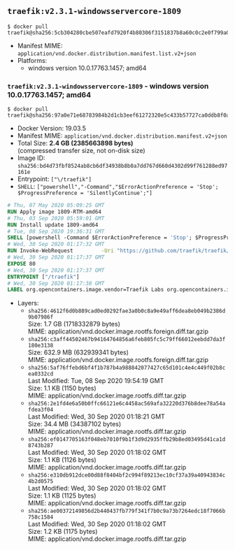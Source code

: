 ## `traefik:v2.3.1-windowsservercore-1809`

```console
$ docker pull traefik@sha256:5cb304280cbe507eafd7920f4b80306f3151837b8a60c0c2e0f799a0ba1239e5
```

-	Manifest MIME: `application/vnd.docker.distribution.manifest.list.v2+json`
-	Platforms:
	-	windows version 10.0.17763.1457; amd64

### `traefik:v2.3.1-windowsservercore-1809` - windows version 10.0.17763.1457; amd64

```console
$ docker pull traefik@sha256:97a0e71e68783984b2d1cb3eef61272320e5c433b57727ca0ddb8f0ae1cca2e7
```

-	Docker Version: 19.03.5
-	Manifest MIME: `application/vnd.docker.distribution.manifest.v2+json`
-	Total Size: **2.4 GB (2385663898 bytes)**  
	(compressed transfer size, not on-disk size)
-	Image ID: `sha256:bd4d73fbf8524ab8cb6df34938b8b0a7dd767d660d4302d99f761288ed97161e`
-	Entrypoint: `["\/traefik"]`
-	`SHELL`: `["powershell","-Command","$ErrorActionPreference = 'Stop'; $ProgressPreference = 'SilentlyContinue';"]`

```dockerfile
# Thu, 07 May 2020 05:09:25 GMT
RUN Apply image 1809-RTM-amd64
# Thu, 03 Sep 2020 05:59:01 GMT
RUN Install update 1809-amd64
# Tue, 08 Sep 2020 19:36:31 GMT
SHELL [powershell -Command $ErrorActionPreference = 'Stop'; $ProgressPreference = 'SilentlyContinue';]
# Wed, 30 Sep 2020 01:17:32 GMT
RUN Invoke-WebRequest         -Uri "https://github.com/traefik/traefik/releases/download/v2.3.1/traefik_v2.3.1_windows_amd64.zip"         -OutFile "/traefik.zip";     Expand-Archive -Path "/traefik.zip" -DestinationPath "/" -Force;     Remove-Item "/traefik.zip" -Force
# Wed, 30 Sep 2020 01:17:37 GMT
EXPOSE 80
# Wed, 30 Sep 2020 01:17:37 GMT
ENTRYPOINT ["/traefik"]
# Wed, 30 Sep 2020 01:17:38 GMT
LABEL org.opencontainers.image.vendor=Traefik Labs org.opencontainers.image.url=https://traefik.io org.opencontainers.image.title=Traefik org.opencontainers.image.description=A modern reverse-proxy org.opencontainers.image.version=v2.3.1 org.opencontainers.image.documentation=https://docs.traefik.io
```

-	Layers:
	-	`sha256:4612f6d0b889cad0ed0292fae3a0b0c8a9e49aff6dea8eb049b2386d9b07986f`  
		Size: 1.7 GB (1718332879 bytes)  
		MIME: application/vnd.docker.image.rootfs.foreign.diff.tar.gzip
	-	`sha256:c3aff44502467b94164764856a6feb805fc5c79ff66012eebdd7da3f180e3138`  
		Size: 632.9 MB (632939341 bytes)  
		MIME: application/vnd.docker.image.rootfs.foreign.diff.tar.gzip
	-	`sha256:5af76ffebd6bf4f1b787b4a988842077427c65d101c4e4c449f02b8cea0332cd`  
		Last Modified: Tue, 08 Sep 2020 19:54:19 GMT  
		Size: 1.1 KB (1150 bytes)  
		MIME: application/vnd.docker.image.rootfs.diff.tar.gzip
	-	`sha256:2e1fd4e6a50b0ffc66121e6c4458ac569afa32220d376b8dee78a54afdea3f04`  
		Last Modified: Wed, 30 Sep 2020 01:18:21 GMT  
		Size: 34.4 MB (34387102 bytes)  
		MIME: application/vnd.docker.image.rootfs.diff.tar.gzip
	-	`sha256:ef0147705163f048eb7010f9b1f3d9d2935ffb29b8ed03495d41ca1d8743b287`  
		Last Modified: Wed, 30 Sep 2020 01:18:02 GMT  
		Size: 1.1 KB (1126 bytes)  
		MIME: application/vnd.docker.image.rootfs.diff.tar.gzip
	-	`sha256:e310db912dce00d88f8404bf2c994f89213ec10cf37a39a40943834c4b2d0575`  
		Last Modified: Wed, 30 Sep 2020 01:18:02 GMT  
		Size: 1.1 KB (1125 bytes)  
		MIME: application/vnd.docker.image.rootfs.diff.tar.gzip
	-	`sha256:ae00372149856d2b440437fb779f341f7b0c9a73b7264edc18f7066b758c1584`  
		Last Modified: Wed, 30 Sep 2020 01:18:02 GMT  
		Size: 1.2 KB (1175 bytes)  
		MIME: application/vnd.docker.image.rootfs.diff.tar.gzip
